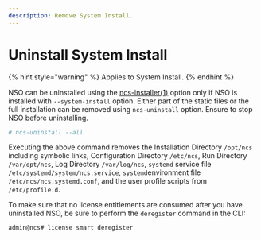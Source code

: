 ```yaml
---
description: Remove System Install.
---
```


# Uninstall System Install

{% hint style="warning" %}
Applies to System Install.
{% endhint %}

NSO can be uninstalled using the [ncs-installer(1)](../../../man/section1.md#ncs-installer) option only if NSO is installed with `--system-install` option. Either part of the static files or the full installation can be removed using `ncs-uninstall` option. Ensure to stop NSO before uninstalling.

```bash
# ncs-uninstall --all
```

Executing the above command removes the Installation Directory `/opt/ncs` including symbolic links, Configuration Directory `/etc/ncs`, Run Directory `/var/opt/ncs`, Log Directory `/var/log/ncs`, `systemd` service file `/etc/systemd/system/ncs.service`, `systemd`environment file `/etc/ncs/ncs.systemd.conf`, and the user profile scripts from `/etc/profile.d`.

To make sure that no license entitlements are consumed after you have uninstalled NSO, be sure to perform the `deregister` command in the CLI:

```cli
admin@ncs# license smart deregister
```
